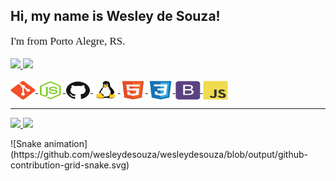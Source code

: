 <h2><b>Hi, my name is Wesley de Souza!</b></h2>
<p style="text-align: justify; font-family: Georgia, 'Times New Roman', Times, serif; font-size: 17px;">
    I'm from Porto Alegre, RS.
</p>
  
  <p style="text-align: justify; font-family: Georgia, 'Times New Roman', Times, serif; font-size: 17px;">
    
  </p>
 <div>
    <a href="https://github.com/wesleydesouza">
    <img height="180em" src="https://github-readme-stats.vercel.app/api?username=wesleydesouza&show_icons=true&theme=dracula&include_all_commits=true&count_private=true"/>
    <img height="180em" src="https://github-readme-stats.vercel.app/api/top-langs/?username=wesleydesouza&layout=compact&langs_count=7&theme=dracula"/>
</div>
<div style="display: inline_block"><br>
    <img align="center" alt="Wesley-Git" height="30" width="40" src="https://raw.githubusercontent.com/devicons/devicon/master/icons/git/git-original.svg">
    <img align="center" alt="Wesley-Git" height="30" width="40" src="https://raw.githubusercontent.com/devicons/devicon/master/icons/nodejs/nodejs-original.svg">
    <img align="center" alt="Wesley-GitHub" height="30" width="40" src="https://raw.githubusercontent.com/devicons/devicon/master/icons/github/github-original.svg">
    <img align="center" alt="Wesley-Linux" height="30" width="40" src="https://raw.githubusercontent.com/devicons/devicon/master/icons/linux/linux-original.svg">
    <img align="center" alt="Wesley-HTML" height="30" width="40" src="https://raw.githubusercontent.com/devicons/devicon/master/icons/html5/html5-original.svg">
    <img align="center" alt="Wesley-CSS" height="30" width="40" src="https://raw.githubusercontent.com/devicons/devicon/master/icons/css3/css3-original.svg">
    <img align="center" alt="Wesley-Bootstrap" height="30" width="40" src="https://raw.githubusercontent.com/devicons/devicon/master/icons/bootstrap/bootstrap-plain.svg">
    <img align="center" alt="Wesley-JS" height="30" width="40" src="https://raw.githubusercontent.com/devicons/devicon/master/icons/javascript/javascript-original.svg">
</div>
<hr>
<div> 
<p class="left">
<a href="https://www.linkedin.com/in/wesley-de-souza-904ab6187" alt="Linkedin" target="_blank">
    <img src="https://img.shields.io/badge/-Linkedin-045FB4?style=for-the-badge&logo=Linkedin&logoColor=white&link=https://www.linkedin.com/in/wesley-de-souza-904ab6187/"/>
</a>
<a href="https://www.instagram.com/wesleysouzaduarte/" alt="Instagram" target="_blank">
    <img src="https://img.shields.io/badge/-Instagram-%23E4405F?style=for-the-badge&logo=instagram&logoColor=white" target="_blank"/>
</a>

</p> 
    
</div>
 ![Snake animation](https://github.com/wesleydesouza/wesleydesouza/blob/output/github-contribution-grid-snake.svg)
